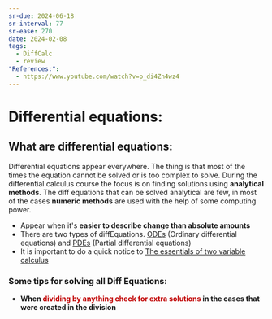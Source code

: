 ```yaml
---
sr-due: 2024-06-18
sr-interval: 77
sr-ease: 270
date: 2024-02-08
tags:
  - DiffCalc
  - review
"References:":
  - https://www.youtube.com/watch?v=p_di4Zn4wz4
---
```

# Differential equations:
## What are differential equations: 


Differential equations appear everywhere. The thing is that most of the times the equation cannot be solved or is too complex to solve. During the differential calculus course the focus is on finding solutions using **analytical methods**. 
The diff equations that can be solved analytical are few, in most of the cases **numeric methods** are used with the help of some computing power.

+ Appear when it's **easier to describe change than absolute amounts**
+ There are two types of diffEquations. [ODEs](ODEs.md) (Ordinary differential equations) and [PDEs](PDEs) (Partial differential equations)
+ It is important to do a quick notice to [The essentials of two variable calculus](The%20essentials%20of%20two%20variable%20calculus.md)

### Some tips for solving all Diff Equations: 
+ **When <font color="#c00000">dividing by anything check for extra solutions</font> in the cases that were created in the division**
